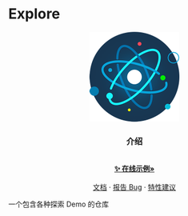 # Explore

<p align="center">
  <img src="./logo.png" alt="Logo">
  <h3 align="center">
    介绍
  </h3>
  <p align="center">
    <br />
    <a href="">
      <strong>✨ 在线示例»</strong>
    </a>
    <br />
    <br />
    <a href="" target="_blank">文档</a>
    ·
    <a href="">报告 Bug</a>
    ·
    <a href="">特性建议</a>
  </p>
</p>

一个包含各种探索 Demo 的仓库